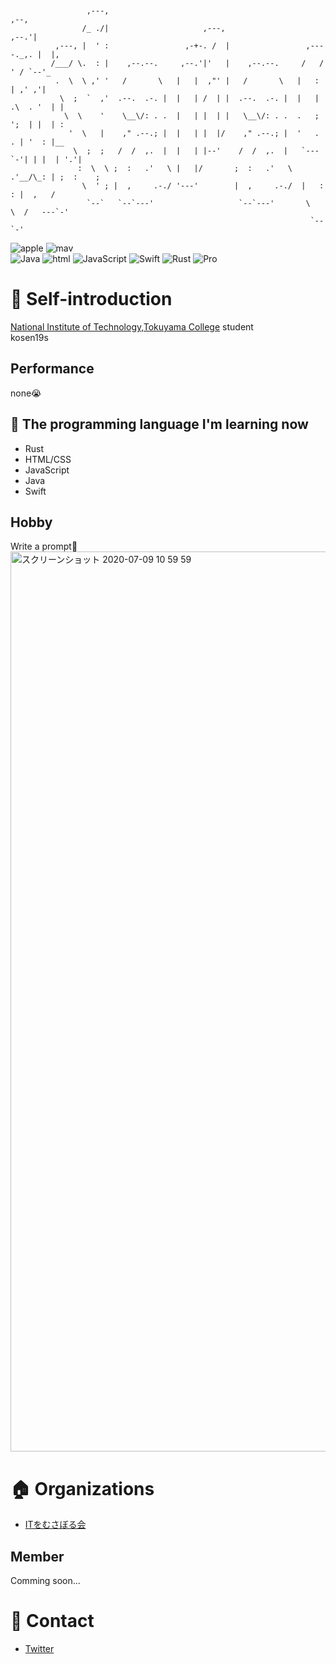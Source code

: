 ```


                 ,---,                                                        ,--,
                /_ ./|                     ,---,                            ,--.'|
          ,---, |  ' :                 ,-+-. /  |                 ,----._,. |  |,
         /___/ \.  : |    ,--.--.     ,--.'|'   |    ,--.--.     /   /  ' / `--'_
          .  \  \ ,' '   /       \   |   |  ,"' |   /       \   |   :     | ,' ,'|
           \  ;  `  ,'  .--.  .-. |  |   | /  | |  .--.  .-. |  |   | .\  . '  | |
            \  \    '    \__\/: . .  |   | |  | |   \__\/: . .  .   ; ';  | |  | :
             '  \   |    ," .--.; |  |   | |  |/    ," .--.; |  '   .   . | '  : |__
              \  ;  ;   /  /  ,.  |  |   | |--'    /  /  ,.  |   `---`-'| | |  | '.'|
               :  \  \ ;  :   .'   \ |   |/       ;  :   .'   \  .'__/\_: | ;  :    ;
                \  ' ; |  ,     .-./ '---'        |  ,     .-./  |   :    : |  ,   /
                 `--`   `--`---'                   `--`---'       \   \  /   ---`-'
                                                                   `--`-'
```

![apple](https://img.shields.io/badge/Apple-respect-orange.svg?style=flat)
![mav](https://img.shields.io/badge/Mac-Love-ff69b4.svg?style=flat)<br>
![Java](https://img.shields.io/badge/Java-Well-brightgreen.svg?style=flat)
![html](https://img.shields.io/badge/HTML-Well-information.svg?style=flat)
![JavaScript](https://img.shields.io/badge/JavaScript-Well-brightgreen.svg?style=flat)
![Swift](https://img.shields.io/badge/Swift-Soso-important.svg?style=flat)
![Rust](https://img.shields.io/badge/Rust-Soso-important.svg?style=flat)
![Pro](https://img.shields.io/badge/PRO-になりたい-blueviolet.svg?style=flat)

# :tada: Self-introduction
[National Institute of Technology,Tokuyama College](https://www.tokuyama.ac.jp) student<br>
kosen19s
## Performance
none:sob:

## :book: The programming language I'm learning now
- Rust
- HTML/CSS
- JavaScript
- Java
- Swift

## Hobby
Write a prompt:heartbeat:<br>
<img width="1440" alt="スクリーンショット 2020-07-09 10 59 59" src="https://user-images.githubusercontent.com/57137136/86988524-654c9780-c1d3-11ea-913b-d6c234a8692c.png">


# :house: Organizations
- [ITをむさぼる会](https://github.com/tokuyama-it)
## Member
Comming soon...

# :postbox: Contact
- [Twitter](https://twitter.com/x7jkUzTfgbF4gBd)



